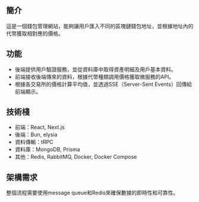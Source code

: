 ## 簡介
這是一個錢包管理網站，能夠讓用戶匯入不同的區塊鏈錢包地址，並根據地址內的代幣獲取相對應的價格。

## 功能
- 後端提供用戶驗證服務，並從資料庫中取得資產明細及用戶基本資料。
- 前端接收後端傳來的資料，根據代幣種類調用價格獲取微服務的API。
- 根據各交易所的價格計算平均值，並透過SSE（Server-Sent Events）回傳給前端顯示。

## 技術棧
- 前端：React, Next.js
- 後端：Bun, elysia
- 資料傳輸：tRPC
- 資料庫：MongoDB, Prisma
- 其他：Redis, RabbitMQ, Docker, Docker Compose

## 架構需求
整個流程需要使用message queue和Redis來確保數據的即時性和可靠性。